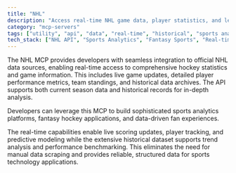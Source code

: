 ```yaml
---
title: "NHL"
description: "Access real-time NHL game data, player statistics, and league standings for sports analytics and fantasy hockey applications."
category: "mcp-servers"
tags: ["utility", "api", "data", "real-time", "historical", "sports analytics", "fantasy hockey", "live scoring", "player tracking"]
tech_stack: ["NHL API", "Sports Analytics", "Fantasy Sports", "Real-time Data", "Statistics", "Data-driven applications"]
---
```


The NHL MCP provides developers with seamless integration to official NHL data sources, enabling real-time access to comprehensive hockey statistics and game information. This includes live game updates, detailed player performance metrics, team standings, and historical data archives. The API supports both current season data and historical records for in-depth analysis.

Developers can leverage this MCP to build sophisticated sports analytics platforms, fantasy hockey applications, and data-driven fan experiences. 

The real-time capabilities enable live scoring updates, player tracking, and predictive modeling while the extensive historical dataset supports trend analysis and performance benchmarking. This eliminates the need for manual data scraping and provides reliable, structured data for sports technology applications.